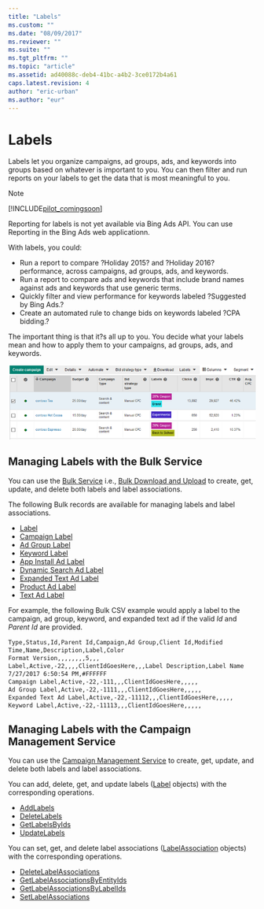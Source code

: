 ```yaml
---
title: "Labels"
ms.custom: ""
ms.date: "08/09/2017"
ms.reviewer: ""
ms.suite: ""
ms.tgt_pltfrm: ""
ms.topic: "article"
ms.assetid: ad40088c-deb4-41bc-a4b2-3ce0172b4a61
caps.latest.revision: 4
author: "eric-urban"
ms.author: "eur"
---
```

# Labels
Labels let you organize campaigns, ad groups, ads, and keywords into groups based on whatever is important to you. You can then filter and run reports on your labels to get the data that is most meaningful to you.

> [!NOTE]
> [!INCLUDE[pilot_comingsoon](../concepts/includes/pilot-comingsoon.md)]
> 
> Reporting for labels is not yet available via Bing Ads API. You can use Reporting in the Bing Ads web applicationn. 

With labels, you could:
* Run a report to compare ?Holiday 2015? and ?Holiday 2016? performance, across campaigns, ad groups, ads, and keywords.
* Run a report to compare ads and keywords that include brand names against ads and keywords that use generic terms.
* Quickly filter and view performance for keywords labeled ?Suggested by Bing Ads.?
* Create an automated rule to change bids on keywords labeled ?CPA bidding.?

The important thing is that it?s all up to you. You decide what your labels mean and how to apply them to your campaigns, ad groups, ads, and keywords.

![Labels in the Bing Ads Web Application](../concepts/media/labels-in-the-bing-ads-web-application.png)

## <a name="bulkservice"></a>Managing Labels with the Bulk Service
You can use the [Bulk Service](~/bulk-api/bulk-service-reference.md) i.e., [Bulk Download and Upload](../concepts/bulk-download-and-upload.md) to create, get, update, and delete both labels and label associations. 

The following Bulk records are available for managing labels and label associations. 

-   [Label](~/bulk-api/label.md)  
-   [Campaign Label](~/bulk-api/campaign-label.md)  
-   [Ad Group Label](~/bulk-api/ad-group-label.md)  
-   [Keyword Label](~/bulk-api/keyword-label.md)  
-   [App Install Ad Label](~/bulk-api/app-install-ad-label.md)  
-   [Dynamic Search Ad Label](~/bulk-api/dynamic-search-ad-label.md)  
-   [Expanded Text Ad Label](https://msdn.microsoft.com/library/bing-ads-bulk-exapanded-text-ad-label-record.aspx)  
-   [Product Ad Label](~/bulk-api/product-ad-label.md)  
-   [Text Ad Label](~/bulk-api/text-ad-label.md)  

For example, the following Bulk CSV example would apply a label to the campaign, ad group, keyword, and expanded text ad if the valid *Id* and *Parent Id* are provided. 

```csv
Type,Status,Id,Parent Id,Campaign,Ad Group,Client Id,Modified Time,Name,Description,Label,Color
Format Version,,,,,,,,5,,,
Label,Active,-22,,,,ClientIdGoesHere,,,Label Description,Label Name 7/27/2017 6:50:54 PM,#FFFFFF
Campaign Label,Active,-22,-111,,,ClientIdGoesHere,,,,,
Ad Group Label,Active,-22,-1111,,,ClientIdGoesHere,,,,,
Expanded Text Ad Label,Active,-22,-11112,,,ClientIdGoesHere,,,,,
Keyword Label,Active,-22,-11113,,,ClientIdGoesHere,,,,,
```

## <a name="campaignservice"></a>Managing Labels with the Campaign Management Service
You can use the [Campaign Management Service](~/campaign-api/campaign-management-service-reference.md) to create, get, update, and delete both labels and label associations. 

You can add, delete, get, and update labels ([Label](~/campaign-api/label-data-object.md) objects) with the corresponding operations.
-  [AddLabels](~/campaign-api/addlabels-service-operation.md)  
-  [DeleteLabels](~/campaign-api/deletelabels-service-operation.md)  
-  [GetLabelsByIds](~/campaign-api/getlabelsbyids-service-operation.md)  
-  [UpdateLabels](~/campaign-api/updatelabels-service-operation.md)  

You can set, get, and delete label associations ([LabelAssociation](~/campaign-api/labelassociation-data-object.md) objects) with the corresponding operations.
-  [DeleteLabelAssociations](~/campaign-api/deletelabelassociations-service-operation.md)  
-  [GetLabelAssociationsByEntityIds](~/campaign-api/getlabelassociationsbyentityids-service-operation.md)  
-  [GetLabelAssociationsByLabelIds](~/campaign-api/getlabelassociationsbylabelids-service-operation.md)  
-  [SetLabelAssociations](~/campaign-api/setlabelassociations-service-operation.md)  



